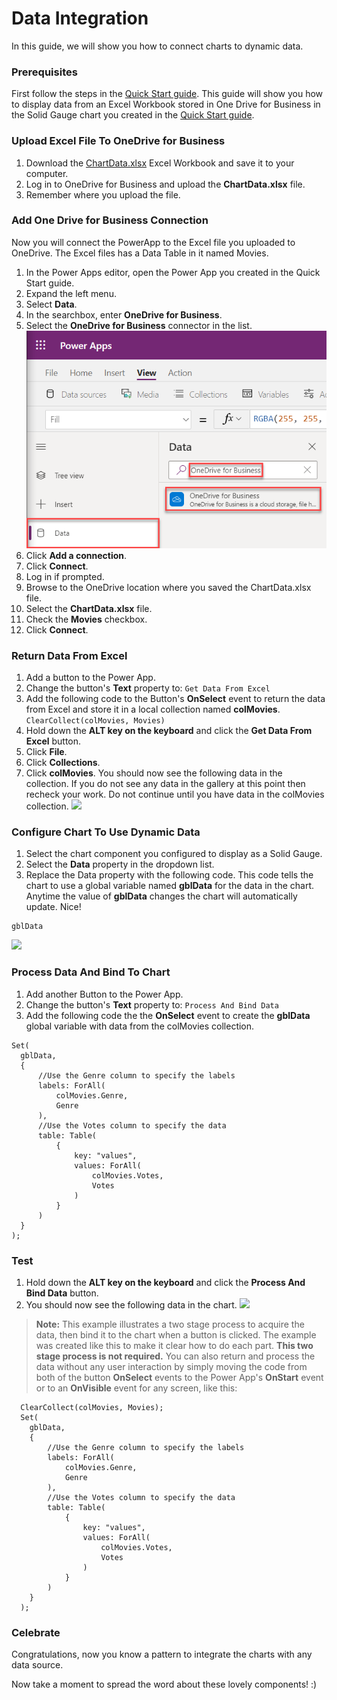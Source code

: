 # Data Integration

In this guide, we will show you how to connect charts to dynamic data.

### Prerequisites

First follow the steps in the [Quick Start guide](/).  This guide will show you how to display data from an Excel Workbook stored in One Drive for Business in the Solid Gauge chart you created in the [Quick Start guide](/).

### Upload Excel File To OneDrive for Business

1. Download the [ChartData.xlsx](/../master/ChartData.xlsx) Excel Workbook and save it to your computer.
1. Log in to OneDrive for Business and upload the **ChartData.xlsx** file.
1. Remember where you upload the file.

### Add One Drive for Business Connection

Now you will connect the PowerApp to the Excel file you uploaded to OneDrive.  The Excel files has a Data Table in it named Movies.

1. In the Power Apps editor, open the Power App you created in the Quick Start guide.
1. Expand the left menu.
1. Select **Data**.
1. In the searchbox, enter **OneDrive for Business**.
1. Select the **OneDrive for Business** connector in the list.
  ![](images/data-integration-onedrive-connector.png)
1. Click **Add a connection**.
1. Click **Connect**.
1. Log in if prompted.
1. Browse to the OneDrive location where you saved the ChartData.xlsx file.
1. Select the **ChartData.xlsx** file.
1. Check the **Movies** checkbox.
1. Click **Connect**.
  
### Return Data From Excel

1. Add a button to the Power App.
1. Change the button's **Text** property to:
  ```Get Data From Excel```  
1. Add the following code to the Button's **OnSelect** event to return the data from Excel and store it in a local collection named **colMovies**.
  ```ClearCollect(colMovies, Movies)```
1. Hold down the **ALT key on the keyboard** and click the **Get Data From Excel** button.  
1. Click **File**.
1. Click **Collections**.
1. Click **colMovies**.
You should now see the following data in the collection. If you do not see any data in the gallery at this point then recheck your work.  Do not continue until you have data in the colMovies collection.
  ![](images/data-integration-data-test.png)

### Configure Chart To Use Dynamic Data

1. Select the chart component you configured to display as a Solid Gauge.  
1. Select the **Data** property in the dropdown list.
1. Replace the Data property with the following code.  This code tells the chart to use a global variable named **gblData** for the data in the chart.  Anytime the value of **gblData** changes the chart will automatically update.  Nice!
  ```
  gblData
  ```
  ![](images/data-integration-data-property.png)
    
### Process Data And Bind To Chart

1. Add another Button to the Power App.
1. Change the button's **Text** property to:
  ```Process And Bind Data```  
1. Add the following code the the **OnSelect** event to create the **gblData** global variable with data from the colMovies collection.
  ```
  Set(
    gblData,
    {
        //Use the Genre column to specify the labels
        labels: ForAll(
            colMovies.Genre,
            Genre
        ),
        //Use the Votes column to specify the data
        table: Table(
            {
                key: "values",
                values: ForAll(
                    colMovies.Votes,
                    Votes
                )
            }
        )
    }
  );
  ```

### Test

1. Hold down the **ALT key on the keyboard** and click the **Process And Bind Data** button.  
1. You should now see the following data in the chart.
  ![](images/data-integration-complete.png)
  
> **Note:** This example illustrates a two stage process to acquire the data, then bind it to the chart when a button is clicked.  The example was created like this to make it clear how to do each part.  **This two stage process is not required.**  You can also return and process the data without any user interaction by simply moving the code from both of the button **OnSelect** events to the Power App's **OnStart** event or to an **OnVisible** event for any screen, like this:

```
  ClearCollect(colMovies, Movies);
  Set(
    gblData,
    {
        //Use the Genre column to specify the labels
        labels: ForAll(
            colMovies.Genre,
            Genre
        ),
        //Use the Votes column to specify the data
        table: Table(
            {
                key: "values",
                values: ForAll(
                    colMovies.Votes,
                    Votes
                )
            }
        )
    }
  );
  ```

### Celebrate

Congratulations, now you know a pattern to integrate the charts with any data source.

Now take a moment to spread the word about these lovely components!  :)
